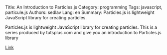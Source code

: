 Title: An Introduction to Particles.js
Category: programming
Tags: javascript, particule.js
Authors: sedlav
Lang: en
Summary: Particles.js is  lightweight JavaScript library for creating particles.

Particles.js is lightweight JavaScript library for creating particles. This is a series produced by tutsplus.com and give you an introduction to Particles.js library

[Link](https://code.tutsplus.com/series/an-introduction-to-particlesjs--cms-1017)